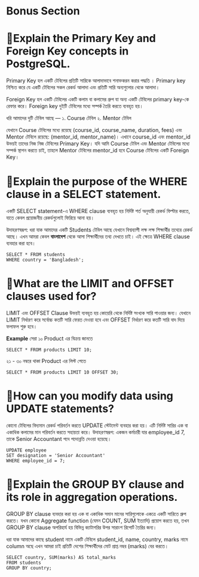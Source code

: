 # Bonus Section

# :dart:Explain the Primary Key and Foreign Key concepts in PostgreSQL.

Primary Key হল একটি টেবিলের প্রতিটি সারিকে আলাদাভাবে শনাক্তকরন করার পদ্ধতি । Primary key নিশ্চিত করে যে একটি টেবিলের সকল রেকর্ড আলাদা এবং প্রতিটি সারি অন্যগুলোর থেকে আলাদা।

Foreign Key হল একটি টেবিলের একটি কলাম বা কলামের গ্রুপ যা অন্য একটি টেবিলের primary key-কে রেফার করে। Foreign key দুইটি টেবিলের মধ্যে সম্পর্ক তৈরি করতে ব্যবহৃত হয়।

ধরি আমাদের দুটি টেবিল আছে —
১. Course টেবিল
২. Mentor টেবিল
 
যেখানে Course টেবিলের মধ্যে রয়েছে  (course_id, course_name, duration, fees) এবং Mentor টেবিলে রয়েছে: (mentor_id, mentor_name)।
এখানে course_id এবং mentor_id উভয়ই তাদের নিজ নিজ টেবিলের Primary Key। যদি আমি Course টেবিল এবং Mentor টেবিলের মধ্যে সম্পর্ক স্থাপন করতে চাই, তাহলে Mentor টেবিলের mentor_id হবে Course টেবিলের একটি Foreign Key।

# :dart:Explain the purpose of the WHERE clause in a SELECT statement.

 একটি SELECT statement-এ WHERE clause ব্যবহৃত হয় নির্দিষ্ট শর্ত অনুযায়ী রেকর্ড ফিল্টার করতে, যাতে কেবল প্রয়োজনীয় রেকর্ডগুলোই ফিরিয়ে আনা হয়।

উদাহরণস্বরূপ: ধরা যাক আমাদের একটি Students টেবিল আছে যেখানে বিশ্বব্যাপী লক্ষ লক্ষ শিক্ষার্থীর তথ্যের রেকর্ড আছে। এখন আমরা কেবল **বাংলাদেশ** থেকে আসা শিক্ষার্থীদের তথ্য দেখতে চাই। এই ক্ষেত্রে WHERE clause ব্যবহার করা হবে।

```
SELECT * FROM students
WHERE country = 'Bangladesh';
```

# :dart:What are the LIMIT and OFFSET clauses used for?

LIMIT এবং OFFSET Clause উভয়ই ব্যবহৃত হয় কোয়েরি থেকে নির্দিষ্ট সংখ্যক সারি পাওয়ার জন্য। যেখানে LIMIT নির্ধারণ করে সর্বোচ্চ কতটি সারি ফেরত দেওয়া হবে এবং OFFSET নির্ধারণ করে কতটি সারি বাদ দিয়ে ফলাফল শুরু হবে।

**Example**
সেরা ১০ Product এর বিক্রয় জানতে
```
SELECT * FROM products LIMIT 10;
```
২১ - ৩০ নম্বরে থাকা Product এর লিস্ট পেতে
```
SELECT * FROM products LIMIT 10 OFFSET 30;
```

# :dart:How can you modify data using UPDATE statements?
কোনো টেবিলের বিদ্যমান রেকর্ড পরিবর্তন করতে UPDATE স্টেটমেন্ট ব্যবহার করা হয়। এটি নির্দিষ্ট সারির এক বা একাধিক কলামের মান পরিবর্তন করতে সহায়তা করে।
উদাহরণস্বরূপ:
একজন কর্মচারী যার employee_id 7, তাকে Senior Accountant পদে পদোন্নতি দেওয়া হয়েছে।
```
UPDATE employee
SET designation = 'Senior Accountant'
WHERE employee_id = 7;
```

# :dart:Explain the GROUP BY clause and its role in aggregation operations.

GROUP BY clause ব্যবহার করা হয় এক বা একাধিক সমান মানের সারিগুলোকে একত্রে একটি সারিতে গ্রুপ করতে। যখন কোনো Aggregate function (যেমন COUNT, SUM ইত্যাদি) প্রয়োগ করতে হয়, তখন GROUP BY clause অপরিহার্য হয় বিভিন্ন ক্যাটাগরির উপর সারাংশ রিপোর্ট তৈরির জন্য।

ধরা যাক আমাদের কাছে student নামে একটি টেবিলে student_id, name, country, marks নামে column অছে এখন আমরা চাই প্রতিটি দেশের শিক্ষার্থীদের মোট প্রাপ্ত নম্বর (marks) বের করতে।

````
SELECT country, SUM(marks) AS total_marks
FROM students
GROUP BY country;
````



